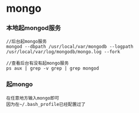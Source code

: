 # mongo



### 本地起mongod服务

```
//后台起mongo服务
mongod --dbpath /usr/local/var/mongodb --logpath /usr/local/var/log/mongodb/mongo.log --fork

//查看后台有没有起mongo服务
ps aux | grep -v grep | grep mongod
```



### 起mongo

```
在任意地方输入mongo即可
因为在~/.bash_profile已经配置过了
```

